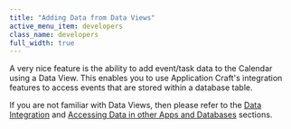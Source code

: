 ```yaml
---
title: "Adding Data from Data Views"
active_menu_item: developers
class_name: developers
full_width: true
---
```



A very nice feature is the ability to add event/task data to the Calendar using a Data View. This enables you to use Application Craft's integration features to access events that are stored within a database table.

If you are not familiar with Data Views, then please refer to the [Data Integration](/developers/user-guide/product-guide/advanced-features/data-integration-reporting-dashboards/) and [Accessing Data in other Apps and Databases](/developers/user-guide/product-guide/advanced-features/accessing-data-in-other-apps-databases-and-apis/) sections.

